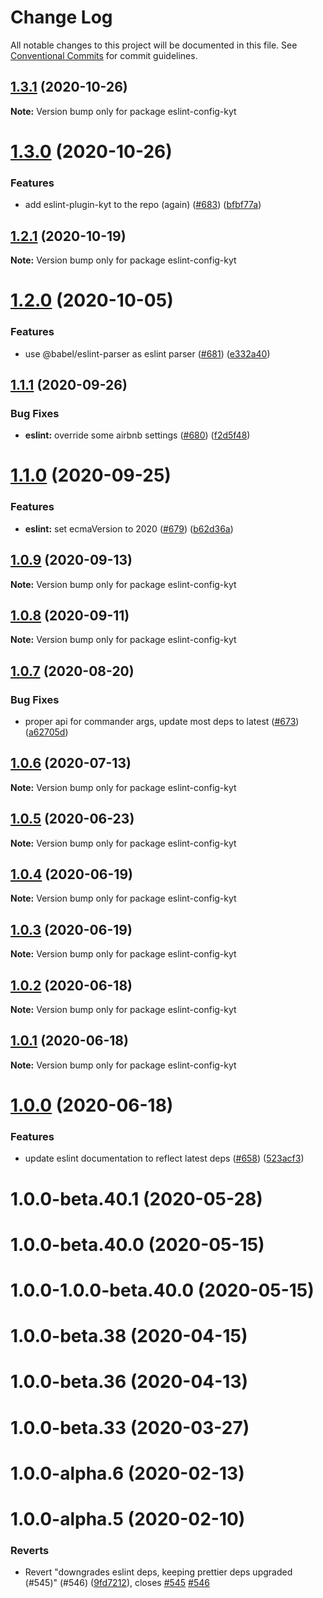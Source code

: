 # Change Log

All notable changes to this project will be documented in this file.
See [Conventional Commits](https://conventionalcommits.org) for commit guidelines.

## [1.3.1](http://github.com/nytimes/kyt/packages/eslint-config-kyt/compare/eslint-config-kyt@1.3.0...eslint-config-kyt@1.3.1) (2020-10-26)

**Note:** Version bump only for package eslint-config-kyt





# [1.3.0](http://github.com/nytimes/kyt/packages/eslint-config-kyt/compare/eslint-config-kyt@1.2.1...eslint-config-kyt@1.3.0) (2020-10-26)


### Features

* add eslint-plugin-kyt to the repo (again) ([#683](http://github.com/nytimes/kyt/packages/eslint-config-kyt/issues/683)) ([bfbf77a](http://github.com/nytimes/kyt/packages/eslint-config-kyt/commit/bfbf77a3f0f2f3cb624d9cfb10b42a7b2bc2f76d))





## [1.2.1](http://github.com/nytimes/kyt/packages/eslint-config-kyt/compare/eslint-config-kyt@1.2.0...eslint-config-kyt@1.2.1) (2020-10-19)

**Note:** Version bump only for package eslint-config-kyt





# [1.2.0](http://github.com/nytimes/kyt/packages/eslint-config-kyt/compare/eslint-config-kyt@1.1.1...eslint-config-kyt@1.2.0) (2020-10-05)


### Features

* use @babel/eslint-parser as eslint parser ([#681](http://github.com/nytimes/kyt/packages/eslint-config-kyt/issues/681)) ([e332a40](http://github.com/nytimes/kyt/packages/eslint-config-kyt/commit/e332a40f83564b0608347fcafca354d4844db3b4))





## [1.1.1](http://github.com/nytimes/kyt/packages/eslint-config-kyt/compare/eslint-config-kyt@1.1.0...eslint-config-kyt@1.1.1) (2020-09-26)


### Bug Fixes

* **eslint:** override some airbnb settings ([#680](http://github.com/nytimes/kyt/packages/eslint-config-kyt/issues/680)) ([f2d5f48](http://github.com/nytimes/kyt/packages/eslint-config-kyt/commit/f2d5f486e62478e59b1873434a048cc7e49d2ba8))





# [1.1.0](http://github.com/nytimes/kyt/packages/eslint-config-kyt/compare/eslint-config-kyt@1.0.9...eslint-config-kyt@1.1.0) (2020-09-25)


### Features

* **eslint:** set ecmaVersion to 2020 ([#679](http://github.com/nytimes/kyt/packages/eslint-config-kyt/issues/679)) ([b62d36a](http://github.com/nytimes/kyt/packages/eslint-config-kyt/commit/b62d36a473fb69f5cdf31f04c97a5d43d8a55a99))





## [1.0.9](http://github.com/nytimes/kyt/packages/eslint-config-kyt/compare/eslint-config-kyt@1.0.8...eslint-config-kyt@1.0.9) (2020-09-13)

**Note:** Version bump only for package eslint-config-kyt





## [1.0.8](http://github.com/nytimes/kyt/packages/eslint-config-kyt/compare/eslint-config-kyt@1.0.7...eslint-config-kyt@1.0.8) (2020-09-11)

**Note:** Version bump only for package eslint-config-kyt





## [1.0.7](http://github.com/nytimes/kyt/packages/eslint-config-kyt/compare/eslint-config-kyt@1.0.6...eslint-config-kyt@1.0.7) (2020-08-20)


### Bug Fixes

* proper api for commander args, update most deps to latest ([#673](http://github.com/nytimes/kyt/packages/eslint-config-kyt/issues/673)) ([a62705d](http://github.com/nytimes/kyt/packages/eslint-config-kyt/commit/a62705da81bbec2aa04d7a69b49974e68bf0dc95))





## [1.0.6](http://github.com/nytimes/kyt/packages/eslint-config-kyt/compare/eslint-config-kyt@1.0.5...eslint-config-kyt@1.0.6) (2020-07-13)

**Note:** Version bump only for package eslint-config-kyt





## [1.0.5](http://github.com/nytimes/kyt/packages/eslint-config-kyt/compare/eslint-config-kyt@1.0.4...eslint-config-kyt@1.0.5) (2020-06-23)

**Note:** Version bump only for package eslint-config-kyt





## [1.0.4](http://github.com/nytimes/kyt/packages/eslint-config-kyt/compare/eslint-config-kyt@1.0.2...eslint-config-kyt@1.0.4) (2020-06-19)

**Note:** Version bump only for package eslint-config-kyt





## [1.0.3](http://github.com/nytimes/kyt/packages/eslint-config-kyt/compare/eslint-config-kyt@1.0.2...eslint-config-kyt@1.0.3) (2020-06-19)

**Note:** Version bump only for package eslint-config-kyt





## [1.0.2](http://github.com/nytimes/kyt/packages/eslint-config-kyt/compare/eslint-config-kyt@1.0.1...eslint-config-kyt@1.0.2) (2020-06-18)

**Note:** Version bump only for package eslint-config-kyt





## [1.0.1](http://github.com/nytimes/kyt/packages/eslint-config-kyt/compare/eslint-config-kyt@1.0.0...eslint-config-kyt@1.0.1) (2020-06-18)

**Note:** Version bump only for package eslint-config-kyt





# [1.0.0](http://github.com/nytimes/kyt/packages/eslint-config-kyt/compare/eslint-config-kyt@1.0.0-alpha.2...eslint-config-kyt@1.0.0) (2020-06-18)


### Features

* update eslint documentation to reflect latest deps ([#658](http://github.com/nytimes/kyt/packages/eslint-config-kyt/issues/658)) ([523acf3](http://github.com/nytimes/kyt/packages/eslint-config-kyt/commit/523acf380dd72044fa75429b95bbed87b2b231d1))



# 1.0.0-beta.40.1 (2020-05-28)



# 1.0.0-beta.40.0 (2020-05-15)



# 1.0.0-1.0.0-beta.40.0 (2020-05-15)



# 1.0.0-beta.38 (2020-04-15)



# 1.0.0-beta.36 (2020-04-13)



# 1.0.0-beta.33 (2020-03-27)



# 1.0.0-alpha.6 (2020-02-13)



# 1.0.0-alpha.5 (2020-02-10)


### Reverts

* Revert "downgrades eslint deps, keeping prettier deps upgraded (#545)" (#546) ([9fd7212](http://github.com/nytimes/kyt/packages/eslint-config-kyt/commit/9fd7212d2e9edde6c37ac083e1c5491a113bb2de)), closes [#545](http://github.com/nytimes/kyt/packages/eslint-config-kyt/issues/545) [#546](http://github.com/nytimes/kyt/packages/eslint-config-kyt/issues/546)
